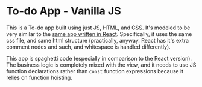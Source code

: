 # To-do App - Vanilla JS
This is a To-do app built using just JS, HTML, and CSS. It's modeled to be very similar to the [same app written in React](https://github.com/samsch/todo-react-1/tree/v0.1.2). Specifically, it uses the same css file, and same html structure (practically, anyway. React has it's extra comment nodes and such, and whitespace is handled differently).

This app is spaghetti code (especially in comparison to the React version). The business logic is completely mixed with the view, and it needs to use JS function declarations rather than `const` function expressions because it relies on function hoisting.
